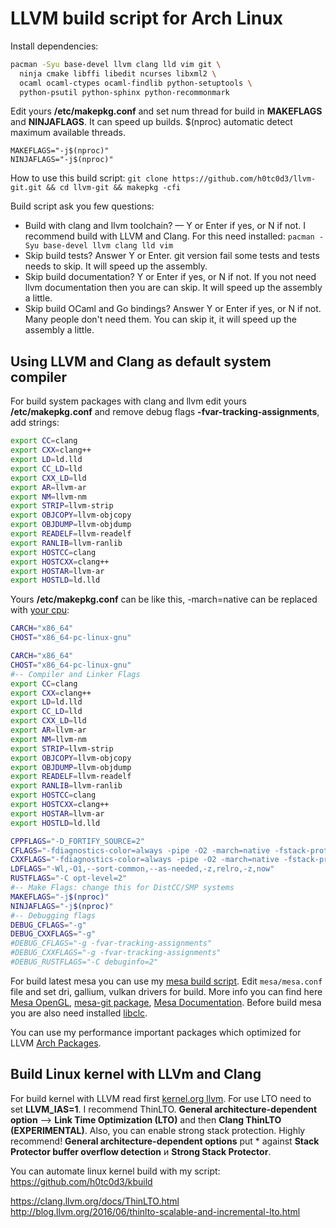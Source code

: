 # LLVM build script for Arch Linux

Install dependencies:

```bash
pacman -Syu base-devel llvm clang lld vim git \
  ninja cmake libffi libedit ncurses libxml2 \
  ocaml ocaml-ctypes ocaml-findlib python-setuptools \
  python-psutil python-sphinx python-recommonmark
```

Edit yours **/etc/makepkg.conf** and set num thread for build in **MAKEFLAGS** and **NINJAFLAGS**. It can speed up builds.
$(nproc) automatic detect maximum available threads.

```text
MAKEFLAGS="-j$(nproc)"
NINJAFLAGS="-j$(nproc)"
```

How to use this build script:
`git clone https://github.com/h0tc0d3/llvm-git.git && cd llvm-git && makepkg -cfi`

Build script ask you few questions:

- Build with clang and llvm toolchain? — Y or Enter if yes, or N if not. I recommend build with LLVM and Clang. For this need installed: `pacman -Syu base-devel llvm clang lld vim`
- Skip build tests? Answer Y or Enter. git version fail some tests and tests needs to skip. It will speed up the assembly.
- Skip build documentation? Y or Enter if yes, or N if not. If you not need llvm documentation then you are can skip. It will speed up the assembly a little.
- Skip build OCaml and Go bindings? Answer Y or Enter if yes, or N if not. Many people don't need them. You can skip it, it will speed up the assembly a little.

## Using LLVM and Clang as default system compiler

For build system packages with clang and llvm edit yours **/etc/makepkg.conf** and remove debug flags **-fvar-tracking-assignments**,
add strings:

```bash
export CC=clang
export CXX=clang++
export LD=ld.lld
export CC_LD=lld
export CXX_LD=lld
export AR=llvm-ar
export NM=llvm-nm
export STRIP=llvm-strip
export OBJCOPY=llvm-objcopy
export OBJDUMP=llvm-objdump
export READELF=llvm-readelf
export RANLIB=llvm-ranlib
export HOSTCC=clang
export HOSTCXX=clang++
export HOSTAR=llvm-ar
export HOSTLD=ld.lld
```

Yours  **/etc/makepkg.conf** can be like this, -march=native can be replaced with [your cpu](https://gcc.gnu.org/onlinedocs/gcc/x86-Options.html):

```bash
CARCH="x86_64"
CHOST="x86_64-pc-linux-gnu"

CARCH="x86_64"
CHOST="x86_64-pc-linux-gnu"
#-- Compiler and Linker Flags
export CC=clang
export CXX=clang++
export LD=ld.lld
export CC_LD=lld
export CXX_LD=lld
export AR=llvm-ar
export NM=llvm-nm
export STRIP=llvm-strip
export OBJCOPY=llvm-objcopy
export OBJDUMP=llvm-objdump
export READELF=llvm-readelf
export RANLIB=llvm-ranlib
export HOSTCC=clang
export HOSTCXX=clang++
export HOSTAR=llvm-ar
export HOSTLD=ld.lld

CPPFLAGS="-D_FORTIFY_SOURCE=2"
CFLAGS="-fdiagnostics-color=always -pipe -O2 -march=native -fstack-protector-strong"
CXXFLAGS="-fdiagnostics-color=always -pipe -O2 -march=native -fstack-protector-strong"
LDFLAGS="-Wl,-O1,--sort-common,--as-needed,-z,relro,-z,now"
RUSTFLAGS="-C opt-level=2"
#-- Make Flags: change this for DistCC/SMP systems
MAKEFLAGS="-j$(nproc)"
NINJAFLAGS="-j$(nproc)"
#-- Debugging flags
DEBUG_CFLAGS="-g"
DEBUG_CXXFLAGS="-g"
#DEBUG_CFLAGS="-g -fvar-tracking-assignments"
#DEBUG_CXXFLAGS="-g -fvar-tracking-assignments"
#DEBUG_RUSTFLAGS="-C debuginfo=2"
```

For build latest mesa you can use my [mesa build script](https://github.com/h0tc0d3/arch-packages/tree/master/mesa).
Edit `mesa/mesa.conf` file and set dri, gallium, vulkan drivers for build.
More info you can find here [Mesa OpenGL](https://wiki.archlinux.org/title/OpenGL), [mesa-git package](https://aur.archlinux.org/cgit/aur.git/tree/PKGBUILD?h=mesa-git), [Mesa Documentation](https://docs.mesa3d.org/systems.html). Before build mesa you are also need installed [libclc](https://aur.archlinux.org/packages/libclc12-git/).

You can use my performance important packages which optimized for LLVM [Arch Packages](https://github.com/h0tc0d3/arch-packages).

## Build Linux kernel with LLVm and Clang

For build kernel with LLVM read first [kernel.org llvm](https://www.kernel.org/doc/html/latest/kbuild/llvm.html).
For use LTO need to set **LLVM_IAS=1**. I recommend ThinLTO. **General architecture-dependent option** --> **Link Time Optimization (LTO)** and then **Clang ThinLTO (EXPERIMENTAL)**. Also, you can enable strong stack protection. Highly recommend! **General architecture-dependent options** put * against **Stack Protector buffer overflow detection** и **Strong Stack Protector**.

You can automate linux kernel build with my script: <https://github.com/h0tc0d3/kbuild>

<https://clang.llvm.org/docs/ThinLTO.html>
<http://blog.llvm.org/2016/06/thinlto-scalable-and-incremental-lto.html>
